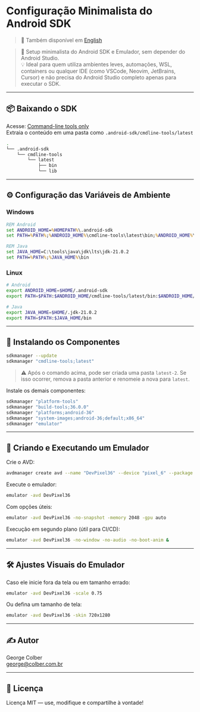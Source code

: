 # Configuração Minimalista do Android SDK

> 📘 Também disponível em [English](README.md)


> 📱 Setup minimalista do Android SDK e Emulador, sem depender do Android Studio.  
> 💡 Ideal para quem utiliza ambientes leves, automações, WSL, containers ou qualquer IDE (como VSCode, Neovim, JetBrains, Cursor) e não precisa do Android Studio completo apenas para executar o SDK.

---

## 📦 Baixando o SDK

Acesse: [Command-line tools only](https://developer.android.com/studio#command-line-tools-only)  
Extraia o conteúdo em uma pasta como `.android-sdk/cmdline-tools/latest`

```bash
.
└── .android-sdk
    └── cmdline-tools
        └── latest
            ├── bin
            └── lib
```

---

## ⚙️ Configuração das Variáveis de Ambiente

### Windows

```bat
REM Android
set ANDROID_HOME=%HOMEPATH%\.android-sdk
set PATH=%PATH%;%ANDROID_HOME%\cmdline-tools\latest\bin;%ANDROID_HOME%\platform-tools;%ANDROID_HOME%\emulator

REM Java
set JAVA_HOME=C:\tools\java\jdk\lts\jdk-21.0.2
set PATH=%PATH%;%JAVA_HOME%\bin
```

### Linux

```bash
# Android
export ANDROID_HOME=$HOME/.android-sdk
export PATH=$PATH:$ANDROID_HOME/cmdline-tools/latest/bin:$ANDROID_HOME/platform-tools:$ANDROID_HOME/emulator

# Java
export JAVA_HOME=$HOME/.jdk-21.0.2
export PATH=$PATH:$JAVA_HOME/bin
```

---

## 🔧 Instalando os Componentes

```bash
sdkmanager --update
sdkmanager "cmdline-tools;latest"
```

> ⚠️ Após o comando acima, pode ser criada uma pasta `latest-2`. Se isso ocorrer, remova a pasta anterior e renomeie a nova para `latest`.

Instale os demais componentes:

```bash
sdkmanager "platform-tools"
sdkmanager "build-tools;36.0.0"
sdkmanager "platforms;android-36"
sdkmanager "system-images;android-36;default;x86_64"
sdkmanager "emulator"
```

---

## 📱 Criando e Executando um Emulador

Crie o AVD:

```bash
avdmanager create avd --name "DevPixel36" --device "pixel_6" --package "system-images;android-36;google_apis;x86_64" --sdcard 512M --force
```

Execute o emulador:

```bash
emulator -avd DevPixel36
```

Com opções úteis:

```bash
emulator -avd DevPixel36 -no-snapshot -memory 2048 -gpu auto
```

Execução em segundo plano (útil para CI/CD):

```bash
emulator -avd DevPixel36 -no-window -no-audio -no-boot-anim &
```

---

## 🛠️ Ajustes Visuais do Emulador

Caso ele inicie fora da tela ou em tamanho errado:

```bash
emulator -avd DevPixel36 -scale 0.75
```

Ou defina um tamanho de tela:

```bash
emulator -avd DevPixel36 -skin 720x1280
```

---

## ✍️ Autor

George Colber  
[george@colber.com.br](mailto:george@colber.com.br)

---

## 📘 Licença

Licença MIT — use, modifique e compartilhe à vontade!
